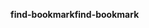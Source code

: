 <span data-ttu-id="32d35-101">**find-bookmark**</span><span class="sxs-lookup"><span data-stu-id="32d35-101">**find-bookmark**</span></span>